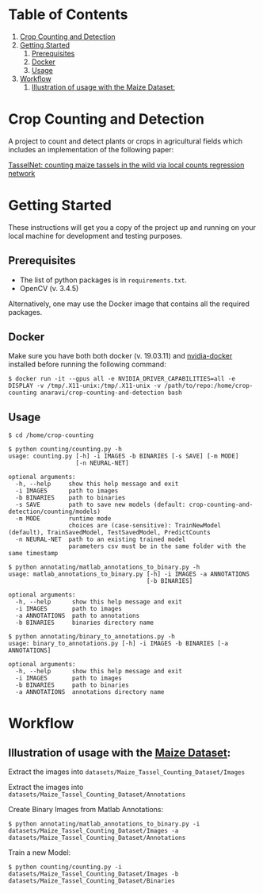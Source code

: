 
# Table of Contents

1.  [Crop Counting and Detection](#org66eb966)
2.  [Getting Started](#orgaf2d25e)
    1.  [Prerequisites](#org47b2e83)
    2.  [Docker](#org6ef955b)
    3.  [Usage](#orgef97684)
3.  [Workflow](#orgcb845d0)
    1.  [Illustration of usage with the Maize Dataset:](#org6494abe)


<a id="org66eb966"></a>

# Crop Counting and Detection

A project to count and detect plants or crops in agricultural fields which includes an implementation of the following paper:

[TasselNet: counting maize tassels in the wild via local counts regression network](https://plantmethods.biomedcentral.com/track/pdf/10.1186/s13007-017-0224-0)


<a id="orgaf2d25e"></a>

# Getting Started

These instructions will get you a copy of the project up and running on your local machine for development and testing purposes.


<a id="org47b2e83"></a>

## Prerequisites

-   The list of python packages is in `requirements.txt`.
-   OpenCV (v. 3.4.5)

Alternatively, one may use the Docker image that contains all the required packages.


<a id="org6ef955b"></a>

## Docker

Make sure you have both both docker (v. 19.03.11) and [nvidia-docker](https://github.com/NVIDIA/nvidia-docker) installed before running the following command:

    $ docker run -it --gpus all -e NVIDIA_DRIVER_CAPABILITIES=all -e DISPLAY -v /tmp/.X11-unix:/tmp/.X11-unix -v /path/to/repo:/home/crop-counting anaravi/crop-counting-and-detection bash


<a id="orgef97684"></a>

## Usage

    $ cd /home/crop-counting
    
    $ python counting/counting.py -h
    usage: counting.py [-h] -i IMAGES -b BINARIES [-s SAVE] [-m MODE]
                       [-n NEURAL-NET]
    
    optional arguments:
      -h, --help     show this help message and exit
      -i IMAGES      path to images
      -b BINARIES    path to binaries
      -s SAVE        path to save new models (default: crop-counting-and-detection/counting/models)
      -m MODE        runtime mode 
                     choices are (case-sensitive): TrainNewModel (default), TrainSavedModel, TestSavedModel, PredictCounts
      -n NEURAL-NET  path to an existing trained model 
                     parameters csv must be in the same folder with the same timestamp
    
    $ python annotating/matlab_annotations_to_binary.py -h
    usage: matlab_annotations_to_binary.py [-h] -i IMAGES -a ANNOTATIONS
                                           [-b BINARIES]
    
    optional arguments:
      -h, --help      show this help message and exit
      -i IMAGES       path to images
      -a ANNOTATIONS  path to annotations
      -b BINARIES     binaries directory name
    
    $ python annotating/binary_to_annotations.py -h
    usage: binary_to_annotations.py [-h] -i IMAGES -b BINARIES [-a ANNOTATIONS]
    
    optional arguments:
      -h, --help      show this help message and exit
      -i IMAGES       path to images
      -b BINARIES     path to binaries
      -a ANNOTATIONS  annotations directory name


<a id="orgcb845d0"></a>

# Workflow


<a id="org6494abe"></a>

## Illustration of usage with the [Maize Dataset](https://github.com/poppinace/mtc):

Extract the images into `datasets/Maize_Tassel_Counting_Dataset/Images`

Extract the images into `datasets/Maize_Tassel_Counting_Dataset/Annotations`

Create Binary Images from Matlab Annotations:

    $ python annotating/matlab_annotations_to_binary.py -i datasets/Maize_Tassel_Counting_Dataset/Images -a datasets/Maize_Tassel_Counting_Dataset/Annotations

Train a new Model:

    $ python counting/counting.py -i datasets/Maize_Tassel_Counting_Dataset/Images -b datasets/Maize_Tassel_Counting_Dataset/Binaries

